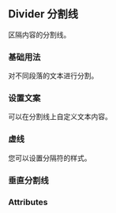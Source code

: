 ## Divider 分割线
区隔内容的分割线。
<script setup lang="ts">
import CodePreview from "@/components/CodePreview/index.vue";
import BasicDivider from "./01_basic.vue";
import TextDivider from "./02_text.vue";
import DashedDivider from "./03_dashed.vue";
import VerticalDivider from "./04_vertical.vue";
</script>

### 基础用法
对不同段落的文本进行分割。

<CodePreview comp-name="byte-divider" demo-name="01_basic">
    <BasicDivider/>
</CodePreview>

### 设置文案
可以在分割线上自定义文本内容。
<CodePreview comp-name="byte-divider" demo-name="02_text">
    <TextDivider/>
</CodePreview>

### 虚线
您可以设置分隔符的样式。
<CodePreview comp-name="byte-divider" demo-name="03_dashed">
    <DashedDivider/>
</CodePreview>

### 垂直分割线
<CodePreview comp-name="byte-divider" demo-name="04_vertical">
    <VerticalDivider/>
</CodePreview>

### Attributes
